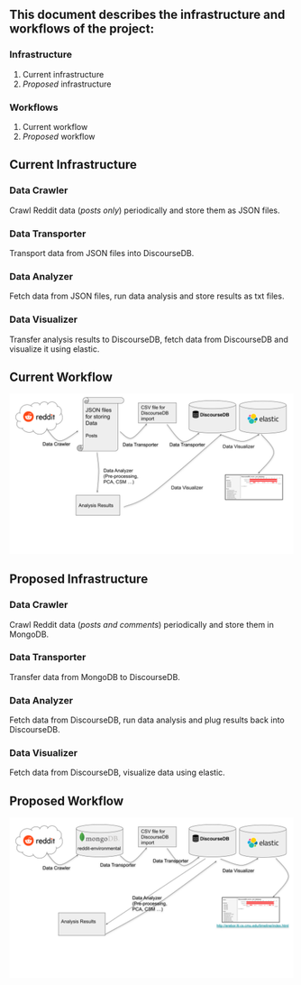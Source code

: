 
## This document describes the infrastructure and workflows of the project:
### Infrastructure
  1. Current infrastructure
  2. *Proposed* infrastructure
### Workflows
  1. Current workflow
  2. *Proposed* workflow

## Current Infrastructure
### Data Crawler
Crawl Reddit data (*posts only*) periodically and store them as JSON files.
### Data Transporter
Transport data from JSON files into DiscourseDB.
### Data Analyzer
Fetch data from JSON files, run data analysis and store results as txt files.
### Data Visualizer
Transfer analysis results to DiscourseDB, fetch data from DiscourseDB and visualize it using elastic.

## Current Workflow
![](images/old_workflow.svg)
 
## Proposed Infrastructure
### Data Crawler
Crawl Reddit data (*posts and comments*) periodically and store them in MongoDB.
### Data Transporter
Transfer data from MongoDB to DiscourseDB.
### Data Analyzer
Fetch data from DiscourseDB, run data analysis and plug results back into DiscourseDB.
### Data Visualizer
Fetch data from DiscourseDB, visualize data using elastic.

## Proposed Workflow
![](images/new_workflow.svg)
 
